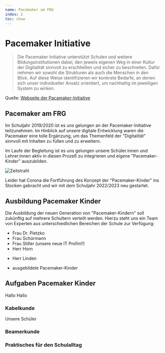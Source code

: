 ```yaml
---
name: Pacemaker am FRG
index: 2
toc: show
---
```


# Pacemaker Initiative

> Die Pacemaker Initiative unterstützt Schulen und weitere Bildungsinstitutionen dabei, den jeweils eigenen Weg in einer Kultur der Digitalität sinnvoll zu erschließen und sicher zu beschreiten. Dafür nehmen wir sowohl die Strukturen als auch die Menschen in den Blick. Auf diese Weise identifizieren wir konkrete Bedarfe, an denen sich unser individueller Ansatz orientiert, um nachhaltig im jeweiligen System zu wirken.

Quelle: [Webseite der Pacamaker-Initiative](https://www.pacemaker-initiative.de "Webseite der Pacamaker-Initiative")


## Pacemaker am FRG
Im Schuljahr 2019/2020 ist es uns gelungen an der Pacemaker-Initiative teilzunehmen. Im Hinblick auf unsere digitale Entwicklung waren die Pacemaker eine tolle Ergänzung, um das Themenfeld der "Digitalität" sinnvoll mit Inhalten zu füllen und zu erweitern.

Im Laufe der Begleitung ist es uns gelungen unsere Schüler:innen und Lehrer:innen aktiv in diesen Prozeß zu integrieren und eigene "Pacemaker-Kinder" auszubilden.

![Zeitstrahl](/Bilder/pacemaker/pacemaker.png "Zeitstrahl")

Leider hat Corona die Fortführung des Konzept der "Pacemaker-Kinder" ins Stocken gebracht und wir mit dem Schuljahr 2022/2023 neu gestartet.

## Ausbildung Pacemaker Kinder
Die Ausbildung der neuen Generation von "Pacemaker-Kindern" soll zukünftig auf mehrere Schultern verteilt werden. Hierzu steht uns ein Team von Experten aus unterschiedlichen Bereichen der Schule zur Verfügung:
* Frau Dr. Pietzko
* Frau Schürmann
* Frau Stiller (unsere neue IT Profin!!)
* Herr Horn
+ Herr Linden
* ausgebildete Pacemaker-Kinder

## Aufgaben Pacemaker Kinder
Hallo Hallo

### Kabelkunde
Unsere Schüler
### Beamerkunde
### Praktisches für den Schulalltag

